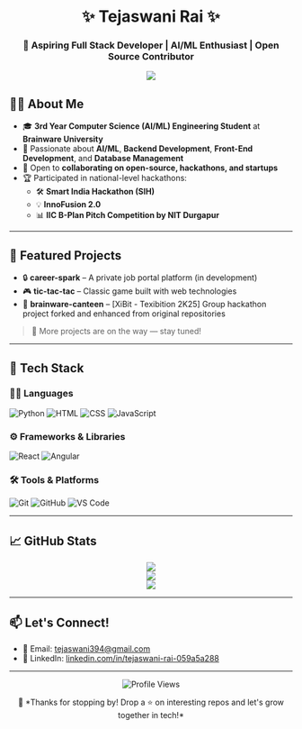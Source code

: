 <h1 align="center">✨ Tejaswani Rai ✨</h1>
<h3 align="center">🚀 Aspiring Full Stack Developer | AI/ML Enthusiast | Open Source Contributor</h3>

<p align="center">
  <img src="https://readme-typing-svg.demolab.com?font=Fira+Code&weight=500&size=22&pause=1000&color=FC036F&center=true&vCenter=true&width=500&lines=Hey+there!+I'm+Tejaswani+Rai;3rd+Year+CS+Student+at+Brainware+University;Passionate+about+AI%2FML%2C+Backend+and+Web+Dev" />
</p>

## 👩‍🎓 About Me

- 🎓 **3rd Year Computer Science (AI/ML) Engineering Student** at **Brainware University**
- 🧠 Passionate about **AI/ML**, **Backend Development**, **Front-End Development**, and **Database Management**
- 🤝 Open to **collaborating on open-source, hackathons, and startups**
- 🏆 Participated in national-level hackathons:
  - 🛠️ **Smart India Hackathon (SIH)**
  - 💡 **InnoFusion 2.0**
  - 📊 **IIC B-Plan Pitch Competition by NIT Durgapur**

---

## 🌟 Featured Projects

- 🔒 **career-spark** – A private job portal platform (in development)
- 🎮 **tic-tac-tac** – Classic game built with web technologies
- 🍔 **brainware-canteen** – [XiBit - Texibition 2K25] Group hackathon project forked and enhanced from original repositories

> 🚧 More projects are on the way — stay tuned!

---

## 🧰 Tech Stack

### 👩‍💻 Languages
![Python](https://img.shields.io/badge/Python-3670A0?style=for-the-badge&logo=python&logoColor=white)
![HTML](https://img.shields.io/badge/HTML5-e34c26?style=for-the-badge&logo=html5&logoColor=white)
![CSS](https://img.shields.io/badge/CSS3-264de4?style=for-the-badge&logo=css3&logoColor=white)
![JavaScript](https://img.shields.io/badge/JavaScript-f7df1e?style=for-the-badge&logo=javascript&logoColor=black)

### ⚙️ Frameworks & Libraries
![React](https://img.shields.io/badge/React-20232A?style=for-the-badge&logo=react&logoColor=61DAFB)
![Angular](https://img.shields.io/badge/Angular-DD0031?style=for-the-badge&logo=angular&logoColor=white)

### 🛠️ Tools & Platforms
![Git](https://img.shields.io/badge/Git-F05032?style=for-the-badge&logo=git&logoColor=white)
![GitHub](https://img.shields.io/badge/GitHub-181717?style=for-the-badge&logo=github)
![VS Code](https://img.shields.io/badge/VSCode-007ACC?style=for-the-badge&logo=visual-studio-code&logoColor=white)

---

## 📈 GitHub Stats

<p align="center">
  <img src="https://github-readme-stats.vercel.app/api?username=tejaswanirai&show_icons=true&theme=tokyonight&hide_border=true" />
  <br/>
  <img src="https://github-readme-stats.vercel.app/api/top-langs/?username=tejaswanirai&layout=compact&theme=tokyonight&hide_border=true" />
  <br/>
  <img src="https://github-readme-streak-stats.herokuapp.com?user=tejaswanirai&theme=tokyonight&hide_border=true" />
</p>

---

## 📫 Let's Connect!

- 📧 Email: [tejaswani394@gmail.com](mailto:tejaswani394@gmail.com)
- 💼 LinkedIn: [linkedin.com/in/tejaswani-rai-059a5a288](https://www.linkedin.com/in/tejaswani-rai-059a5a288)

---

<p align="center">
  <img src="https://komarev.com/ghpvc/?username=tejaswanirai&label=Profile%20Views&color=blueviolet&style=flat-square" alt="Profile Views" />
</p>

<p align="center">
  🧡 *Thanks for stopping by! Drop a ⭐ on interesting repos and let's grow together in tech!*
</p>
